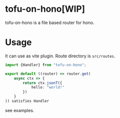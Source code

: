 # tofu-on-hono[WIP]

tofu-on-hono is a file based router for hono.

# Usage

It can use as vite plugin.
Route directory is `src/routes`.

```typescript
import {Handler} from "tofu-on-hono";

export default ((router) => router.get(
    async ctx => {
        return ctx.jsonT({
            hello: "world!"
        })
    }
)) satisfies Handler
```

see examples.
